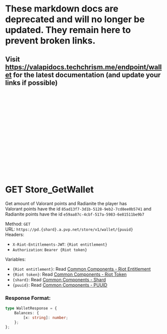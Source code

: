<!--

This file is automatically generated!
Do not edit it directly!
See https://github.com/techchrism/valorant-api-docs/blob/trunk/contributing.md for more information.

-->

# These markdown docs are deprecated and will no longer be updated. They remain here to prevent broken links.
## Visit <https://valapidocs.techchrism.me/endpoint/wallet> for the latest documentation (and update your links if possible)
<br><br><br><br><br><br><br><br><br><br><br><br><br><br><br>
# GET Store_GetWallet

Get amount of Valorant points and Radianite the player has  
Valorant points have the id `85ad13f7-3d1b-5128-9eb2-7cd8ee0b5741` and Radianite points have the id `e59aa87c-4cbf-517a-5983-6e81511be9b7`  


Method: `GET`  
URL: `https://pd.{shard}.a.pvp.net/store/v1/wallet/{puuid}`  
Headers:
 - `X-Riot-Entitlements-JWT`: `{Riot entitlement}`
 - `Authorization`: `Bearer {Riot token}`

Variables:
 - `{Riot entitlement}`: Read [Common Components - Riot Entitlement](../common-components.md#riot-entitlement)
 - `{Riot token}`: Read [Common Components - Riot Token](../common-components.md#riot-token)
 - `{shard}`: Read [Common Components - Shard](../common-components.md#shard)
 - `{puuid}`: Read [Common Components - PUUID](../common-components.md#puuid)


### Response Format:
```ts
type WalletResponse = {
    Balances: {
        [x: string]: number;
    };
};
```
